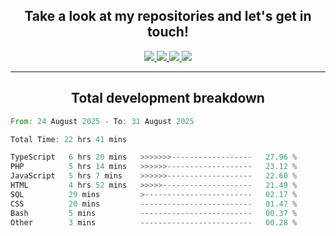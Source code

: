 <h2 align="center">
  Take a look at my repositories and let's get in touch!
</h2>
<p align="center">
  <a href="https://www.instagram.com/rayhanarkan?igsh=MXM3dHhmMTZ3ZWVsaA==">
    <img src="https://img.icons8.com/material-outlined/30/689d6a/instagram.png"/>
  </a>
  <a href="https://www.linkedin.com/in/rayhanarkan/">
    <img src="https://img.icons8.com/material-outlined/30/689d6a/linkedin.png"/>
  </a>
  <a href="">
    <img src="https://img.icons8.com/material-outlined/30/689d6a/geography.png"/>
  </a>
  <a href="mailto:rayhanarkan30@gmail.com">
    <img src="https://img.icons8.com/material-outlined/30/689d6a/email.png"/>
  </a>
</p>

---

<h2 align="center">Total development breakdown</h2>

<p align="center">
<!--START_SECTION:waka-->

```rust
From: 24 August 2025 - To: 31 August 2025

Total Time: 22 hrs 41 mins

TypeScript   6 hrs 20 mins   >>>>>>>------------------   27.96 %
PHP          5 hrs 14 mins   >>>>>>-------------------   23.12 %
JavaScript   5 hrs 7 mins    >>>>>>-------------------   22.60 %
HTML         4 hrs 52 mins   >>>>>--------------------   21.49 %
SQL          29 mins         >------------------------   02.17 %
CSS          20 mins         -------------------------   01.47 %
Bash         5 mins          -------------------------   00.37 %
Other        3 mins          -------------------------   00.28 %
```

<!--END_SECTION:waka-->
</p>

